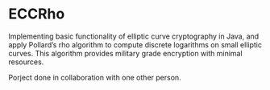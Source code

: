 # ECCRho
Implementing basic functionality of elliptic curve cryptography in Java, and apply Pollard’s rho algorithm to compute discrete logarithms on small elliptic curves.
This algorithm provides military grade encryption with minimal resources.

Porject done in collaboration with one other person.
